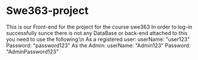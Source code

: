 # Swe363-project
This is our Front-end for the project for the course swe363
In order to log-in successfully sunce there is not any DataBase or back-end attached to this you need to use the following:\n
As a registered user:
userName: "user123"
Password: "password123"
As the Admin:
userName: "Admin123"
Password: "AdminPassword123"
